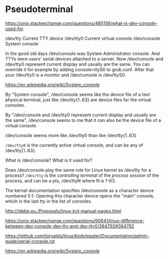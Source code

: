 # Pseudoterminal



https://unix.stackexchange.com/questions/485156/what-is-dev-console-used-for

/dev/tty      Current TTY device
/dev/tty0     Current virtual console
/dev/console  System console

In the good old days /dev/console was System Administrator console. And TTYs were users' serial devices attached to a server. Now /dev/console and /dev/tty0 represent current display and usually are the same. You can override it for example by adding console=ttyS0 to grub.conf. After that your /dev/tty0 is a monitor and /dev/console is /dev/ttyS0.

https://en.wikipedia.org/wiki/System_console

By "System console", /dev/console seems like the device file of a text physical terminal, just like /dev/tty{1..63} are device files for the virtual consoles.

By "/dev/console and /dev/tty0 represent current display and usually are the same", /dev/console seems to me that it can also be the device file of a virtual console.

/dev/console seems more like /dev/tty0 than like /dev/tty{1..63}

`/dev/tty0` is the currently active virtual console, and can be any of /dev/tty{1..63}.

What is /dev/console? What is it used for?

Does /dev/console play the same role for Linux kernel as /dev/tty for a process? `/dev/tty` is the *controlling terminal* of the *process session* of the process, and can be a pts, /dev/ttyN where N is 1-63.

The kernel documentation specifies /dev/console as a character device numbered 5:1. Opening this character device opens the "main" console, which is the last tty in the list of consoles.

http://jdebp.eu./Proposals/linux-kvt-manual-pages.html

https://unix.stackexchange.com/questions/60641/linux-difference-between-dev-console-dev-tty-and-dev-tty0/384792#384792

https://github.com/torvalds/linux/blob/master/Documentation/admin-guide/serial-console.rst

https://en.wikipedia.org/wiki/System_console
